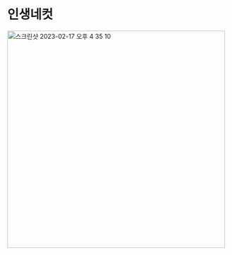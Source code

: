 # 인생네컷

<img width="492" alt="스크린샷 2023-02-17 오후 4 35 10" src="https://user-images.githubusercontent.com/83889135/219580216-dfbf4cc9-dd3c-4deb-8a9d-2bcd2cc64d32.png">
